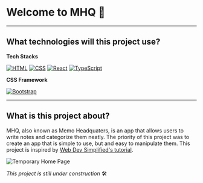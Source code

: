 # Welcome to MHQ 📓

------

## What technologies will this project use?

**Tech Stacks**

<a href="#"><img alt="HTML" src="https://img.shields.io/badge/HTML-E34F26.svg?logo=html5&logoColor=white"></a>
<a href="#"><img alt="CSS" src="https://img.shields.io/badge/CSS-1572B6.svg?logo=css3&logoColor=white"></a>
<a href="#"><img alt="React" src="https://img.shields.io/badge/React-20232a.svg?logo=react&logoColor=%2361DAFB"></a>
<a href="#"><img alt="TypeScript" src="https://img.shields.io/badge/TypeScript-007ACC.svg?logo=typescript&logoColor=white"></a> 

**CSS Framework**

<a href="#"><img alt="Bootstrap" src="https://img.shields.io/badge/Bootstrap-%23563D7C?style=for-the-badge&logo=bootstrap&logoColor=white"></a>

------

## What is this project about?

MHQ, also known as Memo Headquaters, is an app that allows users to write notes and categorize them neatly. The priority of this project was to create an app that is simple to use, but and easy to manipulate them. This project is inspired by [Web Dev Simplified's tutorial](https://www.youtube.com/watch?v=j898RGRw0b4).

![Temporary Home Page](https://github.com/user-attachments/assets/680cc293-a86b-4c38-a2c0-b3326fddc3f7)

_*This project is still under construction*_ 🛠
